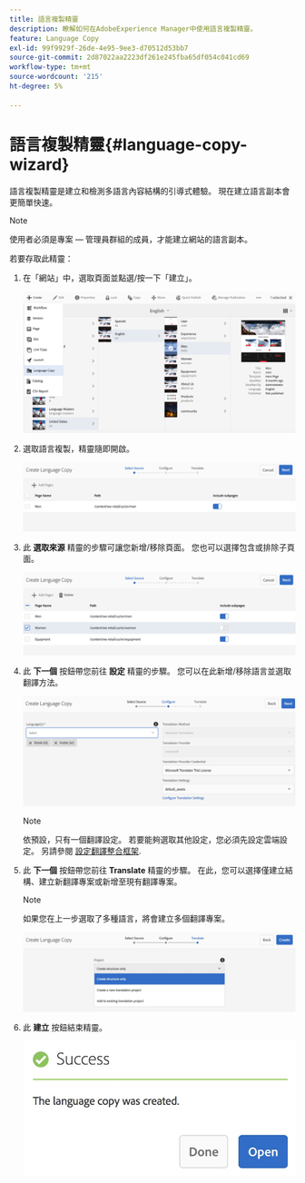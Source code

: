 ```yaml
---
title: 語言複製精靈
description: 瞭解如何在AdobeExperience Manager中使用語言複製精靈。
feature: Language Copy
exl-id: 99f9929f-26de-4e95-9ee3-d70512d53bb7
source-git-commit: 2d87022aa2223df261e245fba65df054c041cd69
workflow-type: tm+mt
source-wordcount: '215'
ht-degree: 5%

---
```


# 語言複製精靈{#language-copy-wizard}

語言複製精靈是建立和檢測多語言內容結構的引導式體驗。 現在建立語言副本會更簡單快速。

>[!NOTE]
>
>使用者必須是專案 — 管理員群組的成員，才能建立網站的語言副本。

若要存取此精靈：

1. 在「網站」中，選取頁面並點選/按一下「建立」。

   ![chlimage_1-9](assets/chlimage_1-9.jpeg)

1. 選取語言複製，精靈隨即開啟。

   ![chlimage_1-10](assets/chlimage_1-10.jpeg)

1. 此 **選取來源** 精靈的步驟可讓您新增/移除頁面。 您也可以選擇包含或排除子頁面。

   ![chlimage_1-11](assets/chlimage_1-11.jpeg)

1. 此 **下一個** 按鈕帶您前往 **設定** 精靈的步驟。 您可以在此新增/移除語言並選取翻譯方法。

   ![chlimage_1-12](assets/chlimage_1-12.jpeg)

   >[!NOTE]
   >
   >依預設，只有一個翻譯設定。 若要能夠選取其他設定，您必須先設定雲端設定。 另請參閱 [設定翻譯整合框架](/help/sites-administering/tc-tic.md).

1. 此 **下一個** 按鈕帶您前往 **Translate** 精靈的步驟。 在此，您可以選擇僅建立結構、建立新翻譯專案或新增至現有翻譯專案。

   >[!NOTE]
   >
   >如果您在上一步選取了多種語言，將會建立多個翻譯專案。

   ![chlimage_1-13](assets/chlimage_1-13.jpeg)

1. 此 **建立** 按鈕結束精靈。

   ![chlimage_1-14](assets/chlimage_1-14.jpeg)
